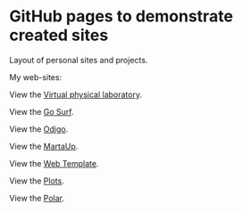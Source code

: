 # GitHub pages to demonstrate created sites
Layout of personal sites and projects.

<p>My web-sites:</p>

<p>View the <a href="https://golab.nstu.ru" target="_blank">Virtual physical laboratory</a>.</p>
<p>View the <a href="https://igor-muram.github.io/gosurf/index.html" target="_blank">Go Surf</a>.</p>
<p>View the <a href="https://igor-muram.github.io/odigo/index.html" target="_blank">Odigo</a>.</p>
<p>View the <a href="https://igor-muram.github.io/martaup/index.html" target="_blank">MartaUp</a>.</p>
<p>View the <a href="https://igor-muram.github.io/webtemplate/index.html" target="_blank">Web Template</a>.</p>
<p>View the <a href="https://igor-muram.github.io/plots/index.html" target="_blank">Plots</a>.</p>
<p>View the <a href="https://igor-muram.github.io/polar/index.html" target="_blank">Polar</a>.</p>
<!-- <p>View the <a href="https://igor-muram.github.io/portfolio/index.html" target="_blank">Portfolio</a>.</p> -->

<!-- <p>View the <a href="#" target="_blank">News</a>.</p> -->
<!-- <p>View the <a href="#" target="_blank">Bootstrap News</a>.</p> -->
<!-- <p>View the <a href="#" target="_blank">Pizza Store (React)</a>.</p> -->
<!-- <p>View the <a href="#" target="_blank">Telma (Blazor)</a>.</p> -->
